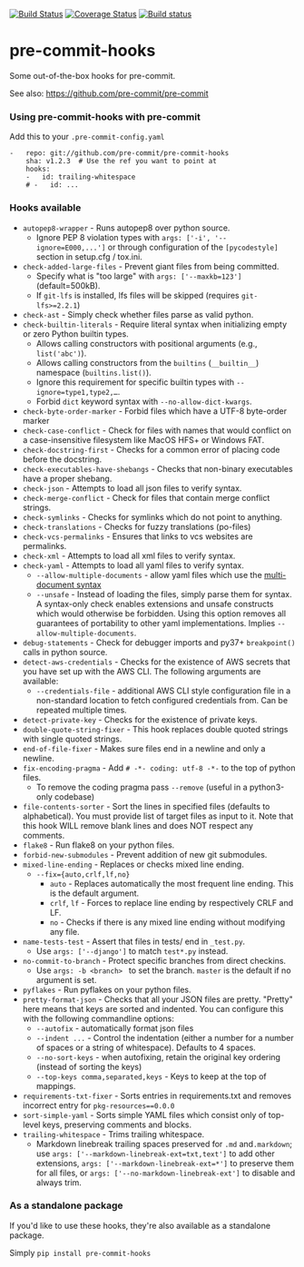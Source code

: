 [![Build Status](https://travis-ci.org/pre-commit/pre-commit-hooks.svg?branch=master)](https://travis-ci.org/pre-commit/pre-commit-hooks)
[![Coverage Status](https://coveralls.io/repos/github/pre-commit/pre-commit-hooks/badge.svg?branch=master)](https://coveralls.io/github/pre-commit/pre-commit-hooks?branch=master)
[![Build status](https://ci.appveyor.com/api/projects/status/dfcpng35u4g0r0t1/branch/master?svg=true)](https://ci.appveyor.com/project/asottile/pre-commit-hooks/branch/master)

pre-commit-hooks
==========

Some out-of-the-box hooks for pre-commit.

See also: https://github.com/pre-commit/pre-commit


### Using pre-commit-hooks with pre-commit

Add this to your `.pre-commit-config.yaml`

    -   repo: git://github.com/pre-commit/pre-commit-hooks
        sha: v1.2.3  # Use the ref you want to point at
        hooks:
        -   id: trailing-whitespace
        # -   id: ...


### Hooks available

- `autopep8-wrapper` - Runs autopep8 over python source.
    - Ignore PEP 8 violation types with `args: ['-i', '--ignore=E000,...']` or
      through configuration of the `[pycodestyle]` section in
      setup.cfg / tox.ini.
- `check-added-large-files` - Prevent giant files from being committed.
    - Specify what is "too large" with `args: ['--maxkb=123']` (default=500kB).
    - If `git-lfs` is installed, lfs files will be skipped
      (requires `git-lfs>=2.2.1`)
- `check-ast` - Simply check whether files parse as valid python.
- `check-builtin-literals` - Require literal syntax when initializing empty or zero Python builtin types.
    - Allows calling constructors with positional arguments (e.g., `list('abc')`).
    - Allows calling constructors from the `builtins` (`__builtin__`) namespace (`builtins.list()`).
    - Ignore this requirement for specific builtin types with `--ignore=type1,type2,…`.
    - Forbid `dict` keyword syntax with `--no-allow-dict-kwargs`.
- `check-byte-order-marker` - Forbid files which have a UTF-8 byte-order marker
- `check-case-conflict` - Check for files with names that would conflict on a
  case-insensitive filesystem like MacOS HFS+ or Windows FAT.
- `check-docstring-first` - Checks for a common error of placing code before
  the docstring.
- `check-executables-have-shebangs` - Checks that non-binary executables have a
  proper shebang.
- `check-json` - Attempts to load all json files to verify syntax.
- `check-merge-conflict` - Check for files that contain merge conflict strings.
- `check-symlinks` - Checks for symlinks which do not point to anything.
- `check-translations` - Checks for fuzzy translations (po-files)
- `check-vcs-permalinks` - Ensures that links to vcs websites are permalinks.
- `check-xml` - Attempts to load all xml files to verify syntax.
- `check-yaml` - Attempts to load all yaml files to verify syntax.
    - `--allow-multiple-documents` - allow yaml files which use the
      [multi-document syntax](http://www.yaml.org/spec/1.2/spec.html#YAML)
    - `--unsafe` - Instead of loading the files, simply parse them for syntax.
      A syntax-only check enables extensions and unsafe constructs which would
      otherwise be forbidden.  Using this option removes all guarantees of
      portability to other yaml implementations.
      Implies `--allow-multiple-documents`.
- `debug-statements` - Check for debugger imports and py37+ `breakpoint()`
  calls in python source.
- `detect-aws-credentials` - Checks for the existence of AWS secrets that you
  have set up with the AWS CLI.
  The following arguments are available:
  - `--credentials-file` - additional AWS CLI style configuration file in a
    non-standard location to fetch configured credentials from. Can be repeated
    multiple times.
- `detect-private-key` - Checks for the existence of private keys.
- `double-quote-string-fixer` - This hook replaces double quoted strings
  with single quoted strings.
- `end-of-file-fixer` - Makes sure files end in a newline and only a newline.
- `fix-encoding-pragma` - Add `# -*- coding: utf-8 -*-` to the top of python files.
    - To remove the coding pragma pass `--remove` (useful in a python3-only codebase)
- `file-contents-sorter` - Sort the lines in specified files (defaults to alphabetical). You must provide list of target files as input to it. Note that this hook WILL remove blank lines and does NOT respect any comments.
- `flake8` - Run flake8 on your python files.
- `forbid-new-submodules` - Prevent addition of new git submodules.
- `mixed-line-ending` - Replaces or checks mixed line ending.
    - `--fix={auto,crlf,lf,no}`
        - `auto` - Replaces automatically the most frequent line ending. This is the default argument.
        - `crlf`, `lf` - Forces to replace line ending by respectively CRLF and LF.
        - `no` - Checks if there is any mixed line ending without modifying any file.
- `name-tests-test` - Assert that files in tests/ end in `_test.py`.
    - Use `args: ['--django']` to match `test*.py` instead.
- `no-commit-to-branch` - Protect specific branches from direct checkins.
    - Use `args: -b <branch> ` to set the branch. `master` is the default if no argument is set.
- `pyflakes` - Run pyflakes on your python files.
- `pretty-format-json` - Checks that all your JSON files are pretty.  "Pretty"
  here means that keys are sorted and indented.  You can configure this with
  the following commandline options:
    - `--autofix` - automatically format json files
    - `--indent ...` - Control the indentation (either a number for a number of spaces or a string of whitespace).  Defaults to 4 spaces.
    - `--no-sort-keys` - when autofixing, retain the original key ordering (instead of sorting the keys)
    - `--top-keys comma,separated,keys` - Keys to keep at the top of mappings.
- `requirements-txt-fixer` - Sorts entries in requirements.txt and removes incorrect entry for `pkg-resources==0.0.0`
- `sort-simple-yaml` - Sorts simple YAML files which consist only of top-level keys, preserving comments and blocks.
- `trailing-whitespace` - Trims trailing whitespace.
    - Markdown linebreak trailing spaces preserved for `.md` and`.markdown`;
      use `args: ['--markdown-linebreak-ext=txt,text']` to add other extensions,
      `args: ['--markdown-linebreak-ext=*']` to preserve them for all files,
      or `args: ['--no-markdown-linebreak-ext']` to disable and always trim.

### As a standalone package

If you'd like to use these hooks, they're also available as a standalone
package.

Simply `pip install pre-commit-hooks`
